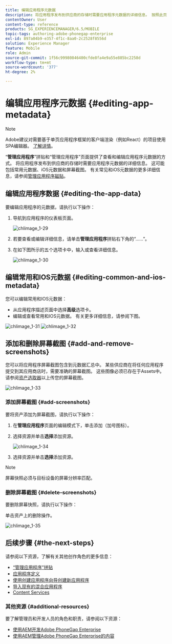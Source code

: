 ```yaml
---
title: 编辑应用程序元数据
description: 将应用程序发布到供应商的存储时需要应用程序元数据的详细信息。 按照此页面了解如何编辑应用程序数据。
contentOwner: User
content-type: reference
products: SG_EXPERIENCEMANAGER/6.5/MOBILE
topic-tags: authoring-adobe-phonegap-enterprise
exl-id: 897a04b9-e357-4f1c-8aa0-2c2528f8556d
solution: Experience Manager
feature: Mobile
role: Admin
source-git-commit: 1f56c99980846400cfde8fa4e9a55e885bc2258d
workflow-type: tm+mt
source-wordcount: '377'
ht-degree: 2%

---
```


# 编辑应用程序元数据 {#editing-app-metadata}

>[!NOTE]
>
>Adobe建议对需要基于单页应用程序框架的客户端渲染（例如React）的项目使用SPA编辑器。 [了解详情](/help/sites-developing/spa-overview.md)。

“**管理应用程序**”拼贴和“管理应用程序”页面提供了查看和编辑应用程序元数据的方式。 将应用程序发布到供应商的存储时需要应用程序元数据的详细信息。 这可能包括常用元数据、iOS元数据和屏幕截图。 有关常见和iOS元数据的更多详细信息，请参阅[管理应用程序磁贴](/help/mobile/phonegap-app-details-tile.md)。

## 编辑应用程序数据 {#editing-the-app-data}

要编辑应用程序的元数据，请执行以下操作：

1. 导航到应用程序的仪表板页面。

   ![chlimage_1-29](assets/chlimage_1-29.png)

1. 若要查看或编辑详细信息，请单击&#x200B;**管理应用程序**&#x200B;拼贴右下角的“……”。

1. 在如下图所示的五个选项卡中，输入或查看详细信息。

   ![chlimage_1-30](assets/chlimage_1-30.png)

## 编辑常用和IOS元数据 {#editing-common-and-ios-metadata}

您可以编辑常用和IOS元数据：

* 从应用程序描述页面中选择&#x200B;**高级**&#x200B;选项卡。
* 编辑或查看常用和IOS元数据。 有关更多详细信息，请参阅下图。

![chlimage_1-31](assets/chlimage_1-31.png) ![chlimage_1-32](assets/chlimage_1-32.png)

## 添加和删除屏幕截图 {#add-and-remove-screenshots}

您可以将应用程序屏幕截图包含到元数据汇总中。 某些供应商在将任何应用程序提交到其应用商店时，需要准确的屏幕截图。 这些图像必须已存在于Assets中。 请参阅[资产选取器](../assets/search-assets.md#assetpicker)以上传您的屏幕截图。

![chlimage_1-33](assets/chlimage_1-33.png)

### 添加屏幕截图 {#add-screenshots}

要将资产添加为屏幕截图，请执行以下操作：

1. 在&#x200B;**管理应用程序**&#x200B;页面的编辑模式下，单击添加（加号图标）。
1. 选择资源并单击&#x200B;**选择**&#x200B;添加资源。

   ![chlimage_1-34](assets/chlimage_1-34.png)

1. 选择资源并单击&#x200B;**选择**&#x200B;添加资源。

>[!NOTE]
>
>屏幕快照必须与目标设备的屏幕分辨率匹配。

### 删除屏幕截图 {#delete-screenshots}

要删除屏幕快照，请执行以下操作：

单击资产上的删除操作。

![chlimage_1-35](assets/chlimage_1-35.png)

## 后续步骤 {#the-next-steps}

请参阅以下资源，了解有关其他创作角色的更多信息：

* [“管理应用程序”拼贴](/help/mobile/phonegap-app-details-tile.md)
* [应用程序定义](/help/mobile/phonegap-app-definitions.md)
* [使用创建应用程序向导创建新应用程序](/help/mobile/phonegap-create-new-app.md)
* [导入现有的混合应用程序](/help/mobile/phonegap-adding-content-to-imported-app.md)
* [Content Services](/help/mobile/develop-content-as-a-service.md)

### 其他资源 {#additional-resources}

要了解管理员和开发人员的角色和职责，请参阅以下资源：

* [使用AEM开发Adobe PhoneGap Enterprise](/help/mobile/developing-in-phonegap.md)
* [使用AEM管理Adobe PhoneGap Enterprise的内容](/help/mobile/administer-phonegap.md)
